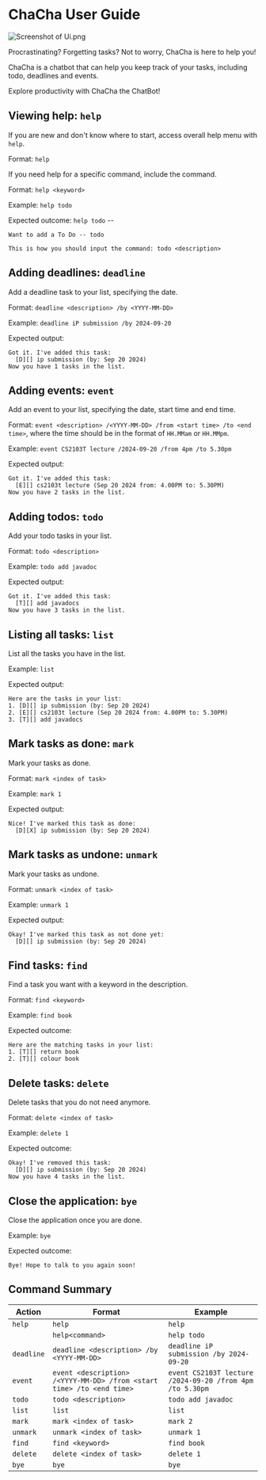 # ChaCha User Guide

![Screenshot of Ui.png](./docs/Ui.png)

Procrastinating? Forgetting tasks? Not to worry, ChaCha is here to help you!

ChaCha is a chatbot that can help you keep track of your tasks, including todo, deadlines and events. 

Explore productivity with ChaCha the ChatBot!

## Viewing help: `help`

If you are new and don't know where to start, access overall help menu with `help`.

Format: `help`

If you need help for a specific command, include the command.

Format: `help <keyword>`

Example: `help todo`

Expected outcome:
`help todo` -- 

```
Want to add a To Do -- todo

This is how you should input the command: todo <description>
```
## Adding deadlines: `deadline`

Add a deadline task to your list, specifying the date.

Format: `deadline <description> /by <YYYY-MM-DD>`

Example: `deadline iP submission /by 2024-09-20`

Expected output:
```
Got it. I've added this task:
  [D][] ip submission (by: Sep 20 2024)
Now you have 1 tasks in the list.
```

## Adding events: `event`

Add an event to your list, specifying the date, start time and end time.

Format: `event <description> /<YYYY-MM-DD> /from <start time> /to <end time>`, where the time should 
be in the format of `HH.MMam` or `HH.MMpm`.

Example: `event CS2103T lecture /2024-09-20 /from 4pm /to 5.30pm`

Expected output:
```
Got it. I've added this task:
  [E][] cs2103t lecture (Sep 20 2024 from: 4.00PM to: 5.30PM)
Now you have 2 tasks in the list.
```

## Adding todos: `todo`

Add your todo tasks in your list.

Format: `todo <description>`

Example: `todo add javadoc`

Expected output:
```
Got it. I've added this task:
  [T][] add javadocs
Now you have 3 tasks in the list.
```

## Listing all tasks: `list`

List all the tasks you have in the list.

Example: `list`

Expected output:
```
Here are the tasks in your list:
1. [D][] ip submission (by: Sep 20 2024)
2. [E][] cs2103t lecture (Sep 20 2024 from: 4.00PM to: 5.30PM)
3. [T][] add javadocs
```

## Mark tasks as done: `mark`

Mark your tasks as done.

Format: `mark <index of task>`

Example: `mark 1`

Expected output:
```
Nice! I've marked this task as done:
  [D][X] ip submission (by: Sep 20 2024)
```


## Mark tasks as undone: `unmark`

Mark your tasks as undone.

Format: `unmark <index of task>`

Example: `unmark 1`

Expected output:
```
Okay! I've marked this task as not done yet:
  [D][] ip submission (by: Sep 20 2024)
```


## Find tasks: `find`

Find a task you want with a keyword in the description.

Format: `find <keyword>`

Example: `find book`

Expected outcome:
```
Here are the matching tasks in your list:
1. [T][] return book
2. [T][] colour book
```


## Delete tasks: `delete`

Delete tasks that you do not need anymore.

Format: `delete <index of task>`

Example: `delete 1`

Expected outcome:
```
Okay! I've removed this task:
  [D][] ip submission (by: Sep 20 2024)
Now you have 4 tasks in the list.
```

## Close the application: `bye`

Close the application once you are done.

Example: `bye`

Expected outcome:
```
Bye! Hope to talk to you again soon!
```

## Command Summary

| Action   | Format                                               | Example          |
|----------|------------------------------------------------------|------------------|
| `help`   | `help`                                               | `help`           |
|    | `help<command>`                                      | `help todo`      |
| `deadline` | `deadline <description> /by <YYYY-MM-DD>`            |           `deadline iP submission /by 2024-09-20`       |
| `event`    | `event <description> /<YYYY-MM-DD> /from <start time> /to <end time>` | `event CS2103T lecture /2024-09-20 /from 4pm /to 5.30pm`            |
| `todo`     | `todo <description>`                                 | `todo add javadoc` |
| `list`     | `list`                                               | `list`             |
| `mark`     |  `mark <index of task>`                              | `mark 2`           |
| `unmark`   |     `unmark <index of task>`                           | `unmark 1`         |
| `find`     |     `find <keyword>`                                 | `find book`        |
| `delete`   |      `delete <index of task>`                          | `delete 1`         |
| `bye`      | `bye`                                                | `bye`              |
